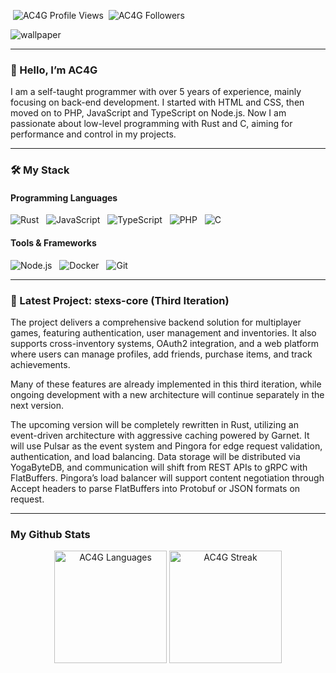 <p align="left">
  &nbsp;<img src="https://komarev.com/ghpvc/?username=AC4G&label=Profile%20views&color=03f0fc&style=flat" alt="AC4G Profile Views" />
  &nbsp;<img src="https://img.shields.io/github/followers/AC4G?label=Followers&style=flat&color=03f0fc" alt="AC4G Followers" />
</p>

<img align="center" src="https://raw.githubusercontent.com/DenverCoder1/minimalistic-wallpaper-collection/main/images/tacosauceninja-i-cant-stop-what-you-began.png" alt="wallpaper" />

---

### 👋 Hello, I’m AC4G

I am a self-taught programmer with over 5 years of experience, mainly focusing on back-end development. I started with HTML and CSS, then moved on to PHP, JavaScript and TypeScript on Node.js. Now I am passionate about low-level programming with Rust and C, aiming for performance and control in my projects.

---

### 🛠️ My Stack

#### Programming Languages  
![Rust](https://img.shields.io/badge/Rust-000000?style=for-the-badge&logo=rust&logoColor=white) &nbsp; ![JavaScript](https://img.shields.io/badge/JavaScript-F7DF1E?style=for-the-badge&logo=javascript&logoColor=black) &nbsp; ![TypeScript](https://img.shields.io/badge/TypeScript-3178C6?style=for-the-badge&logo=typescript&logoColor=white) &nbsp; ![PHP](https://img.shields.io/badge/PHP-777BB4?style=for-the-badge&logo=php&logoColor=white) &nbsp; ![C](https://img.shields.io/badge/C-00599C?style=for-the-badge&logo=c&logoColor=white)

#### Tools & Frameworks  
![Node.js](https://img.shields.io/badge/Node.js-339933?style=for-the-badge&logo=node-dot-js&logoColor=white) &nbsp; ![Docker](https://img.shields.io/badge/Docker-2496ED?style=for-the-badge&logo=docker&logoColor=white) &nbsp; ![Git](https://img.shields.io/badge/Git-F05032?style=for-the-badge&logo=git&logoColor=white)

---

### 🚀 Latest Project: **stexs-core** (Third Iteration)

The project delivers a comprehensive backend solution for multiplayer games, featuring authentication, user management and inventories. It also supports cross-inventory systems, OAuth2 integration, and a web platform where users can manage profiles, add friends, purchase items, and track achievements.

Many of these features are already implemented in this third iteration, while ongoing development with a new architecture will continue separately in the next version.

The upcoming version will be completely rewritten in Rust, utilizing an event-driven architecture with aggressive caching powered by Garnet. It will use Pulsar as the event system and Pingora for edge request validation, authentication, and load balancing. Data storage will be distributed via YogaByteDB, and communication will shift from REST APIs to gRPC with FlatBuffers. Pingora’s load balancer will support content negotiation through Accept headers to parse FlatBuffers into Protobuf or JSON formats on request.

---

### My Github Stats

<p align="center">
  <img style="height: 180px;" src="https://readme-stats.clckblog.space/api/top-langs/?username=AC4G&layout=compact&theme=tokyonight&hide_border=true" alt="AC4G Languages" />
  <img style="height: 180px;" src="https://streak-stats.demolab.com?user=AC4G&theme=tokyonight&hide_border=true" alt="AC4G Streak" />
</p>
